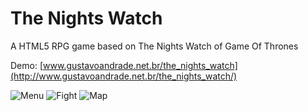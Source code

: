 The Nights Watch
=================================

A HTML5 RPG game based on The Nights Watch of Game Of Thrones 

Demo: [www.gustavoandrade.net.br/the_nights_watch](http://www.gustavoandrade.net.br/the_nights_watch/)

![Menu](https://github.com/gugoan/The-Nights-Watch/blob/master/screens/mini-sc_menu.jpg "Menu") ![Fight](https://github.com/gugoan/The-Nights-Watch/blob/master/screens/mini-sc_fight.jpg "Fight") ![Map](https://github.com/gugoan/The-Nights-Watch/blob/master/screens/mini-sc_map.jpg "Map")

